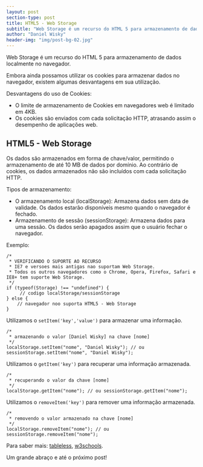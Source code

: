 ```yaml
---
layout: post
section-type: post
title: HTML5 - Web Storage
subtitle: "Web Storage é um recurso do HTML 5 para armazenamento de dados localmente no navegador."
author: "Daniel Wisky"
header-img: "img/post-bg-02.jpg"
---
```


Web Storage é um recurso do HTML 5 para armazenamento de dados localmente no navegador.

Embora ainda possamos utilizar os cookies para armazenar dados no navegador, existem algumas desvantagens em sua utilização.

Desvantagens do uso de Cookies:

* O limite de armazenamento de Cookies em navegadores web é limitado em 4KB.
* Os cookies são enviados com cada solicitação HTTP, atrasando assim o desempenho de aplicações web.

## HTML5 - Web Storage

Os dados são armazenados em forma de chave/valor, permitindo o armazenamento de até 10 MB de dados por domínio. Ao contrário de cookies, os dados armazenados não são incluídos com cada solicitação HTTP.

Tipos de armazenamento:

* O armazenamento local (localStorage): Armazena dados sem data de validade. Os dados estarão disponíveis mesmo quando o navegador é fechado.
* Armazenamento de sessão (sessionStorage): Armazena dados para uma sessão. Os dados serão apagados assim que o usuário fechar o navegador.

Exemplo:

	/* 
	 * VERIFICANDO O SUPORTE AO RECURSO
	 * IE7 e versoes mais antigas nao suportam Web Storage. 
	 * Todos os outros navegadores como o Chrome, Opera, Firefox, Safari e IE8+ tem suporte Web Storage.
	 */
	if (typeof(Storage) !== "undefined") {
		 // codigo localStorage/sessionStorage
	} else {
		// navegador noo suporta HTML5 - Web Storage
	}
	
Utilizamos o `setItem('key','value')` para armazenar uma informação.

	/*
	 * armazenando o valor [Daniel Wisky] na chave [nome]
	 */
	localStorage.setItem("nome", "Daniel Wisky"); // ou sessionStorage.setItem("nome", "Daniel Wisky");

Utilizamos o `getItem('key')` para recuperar uma informação armazenada.

	/*
	 * recuperando o valor da chave [nome]
	 */
	localStorage.getItem("nome"); // ou sessionStorage.getItem("nome");

Utilizamos o `removeItem('key')` para remover uma informação armazenada.

	/*
	 * removendo o valor armazenado na chave [nome]
	 */
	localStorage.removeItem("nome"); // ou sessionStorage.removeItem("nome");

Para saber mais: 
<a href="http://tableless.com.br/web-storage-html5/" target="\_blank">tableless</a>, 
<a href="http://www.w3schools.com/html/html5_webstorage.asp" target="\_blank">w3schools</a>.

Um grande abraço e até o próximo post!